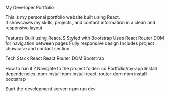 My Developer Portfolio

This is my personal portfolio website built using React.  
It showcases my skills, projects, and contact information in a clean and responsive layout.

  Features
Built using ReactJS
 Styled with Bootstrap
 Uses React Router DOM for navigation between pages
 Fully responsive design
  Includes project showcase and contact section

Tech Stack
 React
React Router DOM
Bootstrap

How to run it ?
Navigate to the project folder:
cd Portfolio/my-app
Install dependencies:
npm install
npm install react-router-dom
npm install bootstrap

Start the development server:
npm run dev
